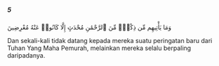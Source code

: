 ##### 5

<span class="ayah">وَمَا يَأْتِيهِم مِّن ذِكْرٍۢ مِّنَ ٱلرَّحْمَٰنِ مُحْدَثٍ إِلَّا كَانُوا۟ عَنْهُ مُعْرِضِينَ</span>

<span class="ayah_translation">Dan sekali-kali tidak datang kepada mereka suatu peringatan baru dari Tuhan Yang Maha Pemurah, melainkan mereka selalu berpaling daripadanya.</span>
